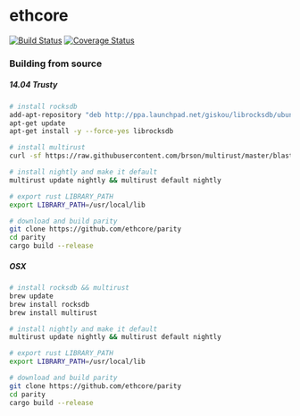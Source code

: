 # ethcore

[![Build Status][travis-image]][travis-url] [![Coverage Status][coveralls-image]][coveralls-url]

[travis-image]: https://travis-ci.com/ethcore/parity.svg?token=DMFvZu71iaTbUYx9UypX&branch=master
[travis-url]: https://travis-ci.com/ethcore/parity
[coveralls-image]: https://coveralls.io/repos/github/ethcore/parity/badge.svg?branch=master&t=Fk0OuQ
[coveralls-url]: https://coveralls.io/r/ethcore/parity?branch=master


### Building from source

##### 14.04 Trusty

```bash
# install rocksdb
add-apt-repository "deb http://ppa.launchpad.net/giskou/librocksdb/ubuntu trusty main"
apt-get update
apt-get install -y --force-yes librocksdb

# install multirust
curl -sf https://raw.githubusercontent.com/brson/multirust/master/blastoff.sh | sh -s -- --yes

# install nightly and make it default
multirust update nightly && multirust default nightly

# export rust LIBRARY_PATH
export LIBRARY_PATH=/usr/local/lib

# download and build parity
git clone https://github.com/ethcore/parity
cd parity
cargo build --release
```

##### OSX

```bash
# install rocksdb && multirust
brew update
brew install rocksdb
brew install multirust

# install nightly and make it default
multirust update nightly && multirust default nightly

# export rust LIBRARY_PATH
export LIBRARY_PATH=/usr/local/lib

# download and build parity
git clone https://github.com/ethcore/parity
cd parity
cargo build --release
```

